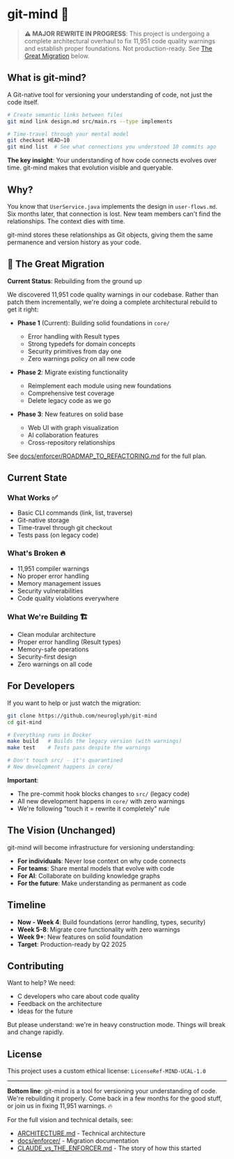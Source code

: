 # git-mind 🧠

> **⚠️ MAJOR REWRITE IN PROGRESS**: This project is undergoing a complete architectural overhaul to fix 11,951 code quality warnings and establish proper foundations. Not production-ready. See [The Great Migration](#the-great-migration) below.

## What is git-mind?

A Git-native tool for versioning your understanding of code, not just the code itself.

```bash
# Create semantic links between files
git mind link design.md src/main.rs --type implements

# Time-travel through your mental model
git checkout HEAD~10
git mind list  # See what connections you understood 10 commits ago
```

**The key insight**: Your understanding of how code connects evolves over time. git-mind makes that evolution visible and queryable.

## Why?

You know that `UserService.java` implements the design in `user-flows.md`. Six months later, that connection is lost. New team members can't find the relationships. The context dies with time.

git-mind stores these relationships as Git objects, giving them the same permanence and version history as your code.

## 🚧 The Great Migration

**Current Status**: Rebuilding from the ground up

We discovered 11,951 code quality warnings in our codebase. Rather than patch them incrementally, we're doing a complete architectural rebuild to get it right:

- **Phase 1** (Current): Building solid foundations in `core/`
  - Error handling with Result types
  - Strong typedefs for domain concepts  
  - Security primitives from day one
  - Zero warnings policy on all new code

- **Phase 2**: Migrate existing functionality
  - Reimplement each module using new foundations
  - Comprehensive test coverage
  - Delete legacy code as we go

- **Phase 3**: New features on solid base
  - Web UI with graph visualization
  - AI collaboration features
  - Cross-repository relationships

See [docs/enforcer/ROADMAP_TO_REFACTORING.md](docs/enforcer/ROADMAP_TO_REFACTORING.md) for the full plan.

## Current State

### What Works ✅
- Basic CLI commands (link, list, traverse)
- Git-native storage
- Time-travel through git checkout
- Tests pass (on legacy code)

### What's Broken 🔥
- 11,951 compiler warnings
- No proper error handling
- Memory management issues
- Security vulnerabilities
- Code quality violations everywhere

### What We're Building 🏗️
- Clean modular architecture
- Proper error handling (Result types)
- Memory-safe operations
- Security-first design
- Zero warnings on all code

## For Developers

If you want to help or just watch the migration:

```bash
git clone https://github.com/neuroglyph/git-mind
cd git-mind

# Everything runs in Docker
make build   # Builds the legacy version (with warnings)
make test    # Tests pass despite the warnings

# Don't touch src/ - it's quarantined
# New development happens in core/
```

**Important**: 
- The pre-commit hook blocks changes to `src/` (legacy code)
- All new development happens in `core/` with zero warnings
- We're following "touch it = rewrite it completely" rule

## The Vision (Unchanged)

git-mind will become infrastructure for versioning understanding:

- **For individuals**: Never lose context on why code connects
- **For teams**: Share mental models that evolve with code
- **For AI**: Collaborate on building knowledge graphs
- **For the future**: Make understanding as permanent as code

## Timeline

- **Now - Week 4**: Build foundations (error handling, types, security)
- **Week 5-8**: Migrate core functionality with zero warnings
- **Week 9+**: New features on solid foundation
- **Target**: Production-ready by Q2 2025

## Contributing

Want to help? We need:
- C developers who care about code quality
- Feedback on the architecture
- Ideas for the future

But please understand: we're in heavy construction mode. Things will break and change rapidly.

## License

This project uses a custom ethical license: `LicenseRef-MIND-UCAL-1.0`

---

**Bottom line**: git-mind is a tool for versioning your understanding of code. We're rebuilding it properly. Come back in a few months for the good stuff, or join us in fixing 11,951 warnings. 🔥

For the full vision and technical details, see:
- [ARCHITECTURE.md](ARCHITECTURE.md) - Technical architecture
- [docs/enforcer/](docs/enforcer/) - Migration documentation
- [CLAUDE_vs_THE_ENFORCER.md](CLAUDE_vs_THE_ENFORCER.md) - The story of how this started